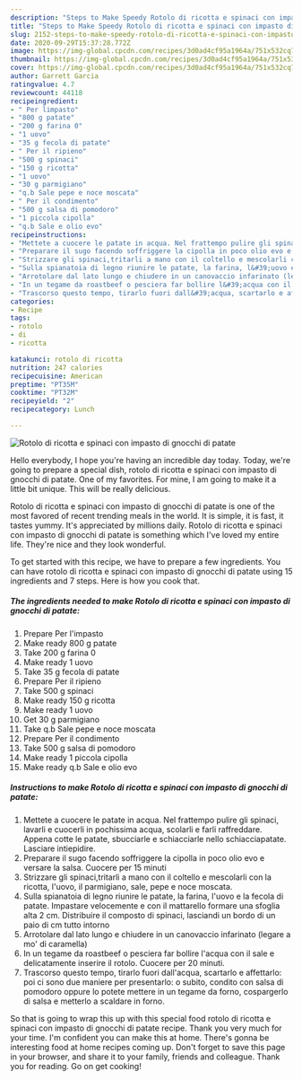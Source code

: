 ```yaml
---
description: "Steps to Make Speedy Rotolo di ricotta e spinaci con impasto di gnocchi di patate"
title: "Steps to Make Speedy Rotolo di ricotta e spinaci con impasto di gnocchi di patate"
slug: 2152-steps-to-make-speedy-rotolo-di-ricotta-e-spinaci-con-impasto-di-gnocchi-di-patate
date: 2020-09-29T15:37:28.772Z
image: https://img-global.cpcdn.com/recipes/3d0ad4cf95a1964a/751x532cq70/rotolo-di-ricotta-e-spinaci-con-impasto-di-gnocchi-di-patate-recipe-main-photo.jpg
thumbnail: https://img-global.cpcdn.com/recipes/3d0ad4cf95a1964a/751x532cq70/rotolo-di-ricotta-e-spinaci-con-impasto-di-gnocchi-di-patate-recipe-main-photo.jpg
cover: https://img-global.cpcdn.com/recipes/3d0ad4cf95a1964a/751x532cq70/rotolo-di-ricotta-e-spinaci-con-impasto-di-gnocchi-di-patate-recipe-main-photo.jpg
author: Garrett Garcia
ratingvalue: 4.7
reviewcount: 44118
recipeingredient:
- " Per limpasto"
- "800 g patate"
- "200 g farina 0"
- "1 uovo"
- "35 g fecola di patate"
- " Per il ripieno"
- "500 g spinaci"
- "150 g ricotta"
- "1 uovo"
- "30 g parmigiano"
- "q.b Sale pepe e noce moscata"
- " Per il condimento"
- "500 g salsa di pomodoro"
- "1 piccola cipolla"
- "q.b Sale e olio evo"
recipeinstructions:
- "Mettete a cuocere le patate in acqua. Nel frattempo pulire gli spinaci, lavarli e cuocerli in pochissima acqua, scolarli e farli raffreddare. Appena cotte le patate, sbucciarle e schiacciarle nello schiacciapatate. Lasciare intiepidire."
- "Preparare il sugo facendo soffriggere la cipolla in poco olio evo e versare la salsa. Cuocere per 15 minuti"
- "Strizzare gli spinaci,tritarli a mano con il coltello e mescolarli con la ricotta, l&#39;uovo, il parmigiano, sale, pepe e noce moscata."
- "Sulla spianatoia di legno riunire le patate, la farina, l&#39;uovo e la fecola di patate. Impastare velocemente e con il mattarello formare una sfoglia alta 2 cm. Distribuire il composto di spinaci, lasciandi un bordo di un paio di cm tutto intorno"
- "Arrotolare dal lato lungo e chiudere in un canovaccio infarinato (legare a mo&#39; di caramella)"
- "In un tegame da roastbeef o pesciera far bollire l&#39;acqua con il sale e delicatamente inserire il rotolo. Cuocere per 20 minuti."
- "Trascorso questo tempo, tirarlo fuori dall&#39;acqua, scartarlo e affettarlo: poi ci sono due maniere per presentarlo: o subito, condito con salsa di pomodoro oppure lo potete mettere in un tegame da forno, cospargerlo di salsa e metterlo a scaldare in forno."
categories:
- Recipe
tags:
- rotolo
- di
- ricotta

katakunci: rotolo di ricotta 
nutrition: 247 calories
recipecuisine: American
preptime: "PT35M"
cooktime: "PT32M"
recipeyield: "2"
recipecategory: Lunch

---
```



![Rotolo di ricotta e spinaci con impasto di gnocchi di patate](https://img-global.cpcdn.com/recipes/3d0ad4cf95a1964a/751x532cq70/rotolo-di-ricotta-e-spinaci-con-impasto-di-gnocchi-di-patate-recipe-main-photo.jpg)

Hello everybody, I hope you're having an incredible day today. Today, we're going to prepare a special dish, rotolo di ricotta e spinaci con impasto di gnocchi di patate. One of my favorites. For mine, I am going to make it a little bit unique. This will be really delicious.

Rotolo di ricotta e spinaci con impasto di gnocchi di patate is one of the most favored of recent trending meals in the world. It is simple, it is fast, it tastes yummy. It's appreciated by millions daily. Rotolo di ricotta e spinaci con impasto di gnocchi di patate is something which I've loved my entire life. They're nice and they look wonderful.




To get started with this recipe, we have to prepare a few ingredients. You can have rotolo di ricotta e spinaci con impasto di gnocchi di patate using 15 ingredients and 7 steps. Here is how you cook that.

<!--inarticleads1-->

##### The ingredients needed to make Rotolo di ricotta e spinaci con impasto di gnocchi di patate:

1. Prepare  Per l&#39;impasto
1. Make ready 800 g patate
1. Take 200 g farina 0
1. Make ready 1 uovo
1. Take 35 g fecola di patate
1. Prepare  Per il ripieno
1. Take 500 g spinaci
1. Make ready 150 g ricotta
1. Make ready 1 uovo
1. Get 30 g parmigiano
1. Take q.b Sale pepe e noce moscata
1. Prepare  Per il condimento
1. Take 500 g salsa di pomodoro
1. Make ready 1 piccola cipolla
1. Make ready q.b Sale e olio evo




<!--inarticleads2-->

##### Instructions to make Rotolo di ricotta e spinaci con impasto di gnocchi di patate:

1. Mettete a cuocere le patate in acqua. Nel frattempo pulire gli spinaci, lavarli e cuocerli in pochissima acqua, scolarli e farli raffreddare. Appena cotte le patate, sbucciarle e schiacciarle nello schiacciapatate. Lasciare intiepidire.
1. Preparare il sugo facendo soffriggere la cipolla in poco olio evo e versare la salsa. Cuocere per 15 minuti
1. Strizzare gli spinaci,tritarli a mano con il coltello e mescolarli con la ricotta, l&#39;uovo, il parmigiano, sale, pepe e noce moscata.
1. Sulla spianatoia di legno riunire le patate, la farina, l&#39;uovo e la fecola di patate. Impastare velocemente e con il mattarello formare una sfoglia alta 2 cm. Distribuire il composto di spinaci, lasciandi un bordo di un paio di cm tutto intorno
1. Arrotolare dal lato lungo e chiudere in un canovaccio infarinato (legare a mo&#39; di caramella)
1. In un tegame da roastbeef o pesciera far bollire l&#39;acqua con il sale e delicatamente inserire il rotolo. Cuocere per 20 minuti.
1. Trascorso questo tempo, tirarlo fuori dall&#39;acqua, scartarlo e affettarlo: poi ci sono due maniere per presentarlo: o subito, condito con salsa di pomodoro oppure lo potete mettere in un tegame da forno, cospargerlo di salsa e metterlo a scaldare in forno.




So that is going to wrap this up with this special food rotolo di ricotta e spinaci con impasto di gnocchi di patate recipe. Thank you very much for your time. I'm confident you can make this at home. There's gonna be interesting food at home recipes coming up. Don't forget to save this page in your browser, and share it to your family, friends and colleague. Thank you for reading. Go on get cooking!
